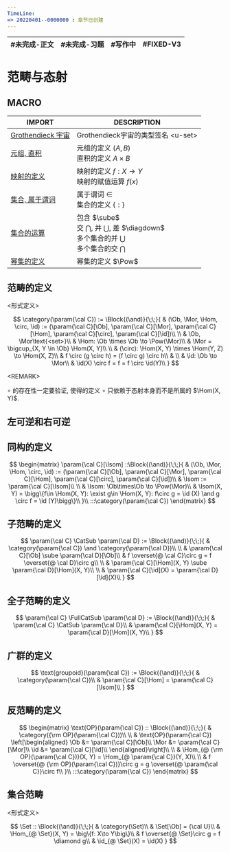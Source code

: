 ```yaml
---
TimeLine: 
=> 20220401--0000000 : 章节已创建
---
```

| #未完成-正文 | #未完成-习题 | #写作中 | #FIXED-V3 | 
| ------------ | ------------ | ------- | ------- |

# 范畴与态射

## MACRO

| IMPORT                                                       | DESCRIPTION                                                                                                                |
| ------------------------------------------------------------ | -------------------------------------------------------------------------------------------------------------------------- |
| [Grothendieck 宇宙](模型-ZFC公理系统.md#Grothendieck%20宇宙) | Grothendieck宇宙的类型签名 $\text{<u-set>}$                                                                                |
| [元组, 直积](模型-ZFC公理系统.md#元组%20直积)                | 元组的定义 $(A,B)$ <br /> 直积的定义 $A \times B$                                                                          |
| [映射的定义](模型-ZFC公理系统.md#映射的定义)                 | 映射的定义 $f:X\to Y$  <br /> 映射的赋值运算 $f(x)$                                                                        |
| [集合, 属于谓词](模型-ZFC公理系统.md#集合%20属于谓词)        | 属于谓词 $\in$ <br /> 集合的定义 $\{:\}$                                                                                   |
| [集合的运算](模型-ZFC公理系统.md#集合的运算)                 | 包含 $\sube$ <br /> 交 $\bigcap$, 并 $\bigcup$, 差 $\diagdown$ <br /> 多个集合的并 $\bigcup$ <br /> 多个集合的交 $\bigcap$ |
| [幂集的定义](模型-ZFC公理系统.md#幂集的定义)                 | 幂集的定义 $\Pow$                                                                                                     |


## 范畴的定义

\<形式定义\>

$$
\category(\param{\cal C}) := 
\Block{(\and)}{\;\;}{
    & (\Ob, \Mor, \Hom, \circ, \id) 
        := (\param{\cal C}[\Ob], \param{\cal C}[\Mor], \param{\cal C}[\Hom], 
            \param{\cal C}[\circ], \param{\cal C}[\id])\\
    \\
    & \Ob, \Mor\text{<set>}\\
    & \Hom: \Ob \times \Ob  \to \Pow(\Mor)\\
    & \Mor = \bigcup_{X, Y \in \Ob} \Hom(X, Y)\\
    \\
    & (\circ): \Hom(X, Y) \times \Hom(Y, Z) \to \Hom(X, Z)\\
    & f \circ (g \circ h) = (f \circ g) \circ h\\
    & \\
    & \id: \Ob \to \Mor\\
    & \id(X) \circ f = f = f \circ \id(Y)\\
}
$$

\<REMARK\>

$\circ$ 的存在性一定要验证, 使得的定义 $\circ$ 只依赖于态射本身而不是所属的 $\Hom(X, Y)$. 

## 左可逆和右可逆



## 同构的定义

$$
\begin{matrix}
\param{\cal C}[\Isom]
::\Block{(\and)}{\;\;}{
    & (\Ob, \Mor, \Hom, \circ, \id) 
        := (\param{\cal C}[\Ob], \param{\cal C}[\Mor], \param{\cal C}[\Hom], 
            \param{\cal C}[\circ], \param{\cal C}[\id])\\
    & \Isom := \param{\cal C}[\Isom]\\
    \\
    & \Isom: \Ob\times\Ob \to \Pow(\Mor)\\
    & \Isom(X, Y) = \bigg\{f\in \Hom(X, Y): \exist g\in \Hom(X, Y): f\circ g = \id (X) \and g \circ f = \id (Y)\bigg\}\\
}\\
:::\category(\param{\cal C})
\end{matrix}
$$

## 子范畴的定义

$$
\param{\cal C} \CatSub \param{\cal D}
:= \Block{(\and)}{\;\;}{
    & \category(\param{\cal C}) \and \category(\param{\cal D})\\
    \\
    & \param{\cal C}[\Ob] \sube \param{\cal D}[\Ob]\\
    & f \overset{@ \cal C}\circ g = f \overset{@ \cal D}\circ g\\
    \\
    & \param{\cal C}[\Hom](X, Y) \sube \param{\cal D}[\Hom](X, Y)\\
    \\
    & \param{\cal C}[\id](X) = \param{\cal D}[\id](X)\\
}
$$

## 全子范畴的定义

$$
\param{\cal C} \FullCatSub \param{\cal D}
:= \Block{(\and)}{\;\;}{
    & \param{\cal C} \CatSub \param{\cal D}\\
    & \param{\cal C}[\Hom](X, Y) = \param{\cal D}[\Hom](X, Y)\\
}
$$

## 广群的定义

$$
\text{groupoid}(\param{\cal C}) 
:= \Block{(\and)}{\;\;}{
    & \category(\param{\cal C})\\
    & \param{\cal C}[\Hom] = \param{\cal C}[\Isom]\\
}
$$

## 反范畴的定义

$$
\begin{matrix}
\text{OP}(\param{\cal C}) :: \Block{(\and)}{\;\;}{
    & \category({\rm OP}(\param{\cal C}))\\
    \\
    & \text{OP}(\param{\cal C}) \left[\begin{aligned}
        \Ob &= \param{\cal C}[\Ob]\\
        \Mor &= \param{\cal C}[\Mor]\\
        \id &= \param{\cal C}[\id]\\
    \end{aligned}\right]\\
    \\
    & \Hom_{@ {\rm OP}(\param{\cal C})}(X, Y) = \Hom_{@ \param{\cal C}}(Y, X)\\
    \\
    & f \overset{@ {\rm OP}(\param{\cal C})}\circ g = g \overset{@ \param{\cal C}}\circ f\\
}\\
:::\category(\param{\cal C})
\end{matrix}
$$

## 集合范畴

\<形式定义\>

$$
\Set :: \Block{(\and)}{\;\;}{
    & \category(\Set)\\
    & \Set[\Ob] = {\cal U}\\
    & \Hom_{@ \Set}(X, Y) = \big\{f: X\to Y\big\}\\
    & f \overset{@ \Set}\circ g = f \diamond g\\
    & \id_{@ \Set}(X) = \id(X)
}
$$
